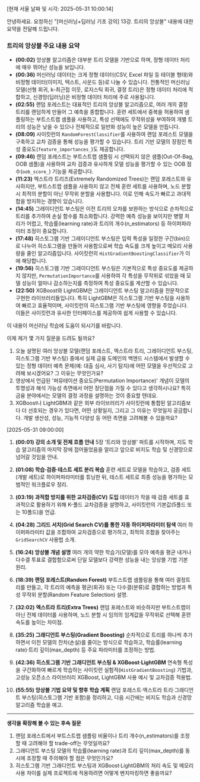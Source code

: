 [현재 서울 날짜 및 시각: 2025-05-31 10:00:14]

안녕하세요. 요청하신 "[머신러닝+딥러닝 기초 강의] 13강. 트리의 앙상블" 내용에 대한 요약을 전달해 드립니다.

### 트리의 앙상블 주요 내용 요약

* **(00:02)** 앙상블 알고리즘은 대부분 트리 모델을 기반으로 하며, 정형 데이터 처리에 매우 뛰어난 성능을 보입니다.
* **(00:36)** 머신러닝 데이터는 크게 정형 데이터(CSV, Excel 파일 등 테이블 형태)와 비정형 데이터(이미지, 텍스트, 사운드 등)로 나눌 수 있습니다. 전통적인 머신러닝 모델(선형 회귀, k-최근접 이웃, 로지스틱 회귀, 결정 트리)은 정형 데이터 처리에 적합하고, 신경망(딥러닝)은 비정형 데이터 처리에 주로 사용됩니다.
* **(02:55)** 랜덤 포레스트는 대표적인 트리의 앙상블 알고리즘으로, 여러 개의 결정 트리를 랜덤하게 만들어 그 예측을 종합합니다. 훈련 세트에서 중복을 허용하여 샘플링하는 부트스트랩 샘플을 사용하고, 특성 선택에도 무작위성을 부여하여 개별 트리의 성능은 낮을 수 있으나 전체적으로 일반화 성능이 높은 모델을 만듭니다.
* **(08:09)** 사이킷런의 `RandomForestClassifier`를 사용하여 랜덤 포레스트 모델을 구축하고 교차 검증을 통해 성능을 평가할 수 있습니다. 트리 기반 모델의 장점인 특성 중요도(`feature_importances_`)도 제공합니다.
* **(09:46)** 랜덤 포레스트는 부트스트랩 샘플링 시 선택되지 않은 샘플(Out-Of-Bag, OOB 샘플)을 사용하여 교차 검증과 유사하게 모델 성능을 평가할 수 있는 OOB 점수(`oob_score_`) 기능을 제공합니다.
* **(11:23)** 엑스트라 트리즈(Extremely Randomized Trees)는 랜덤 포레스트와 유사하지만, 부트스트랩 샘플을 사용하지 않고 전체 훈련 세트를 사용하며, 노드 분할 시 최적의 분할이 아닌 무작위 분할을 사용합니다. 이로 인해 속도가 빠르고 과대적합을 방지하는 경향이 있습니다.
* **(14:45)** 그레이디언트 부스팅은 이전 트리의 오차를 보완하는 방식으로 순차적으로 트리를 추가하여 손실 함수를 최소화합니다. 강력한 예측 성능을 보이지만 병렬 처리가 어렵고, 학습률(learning rate)과 트리의 개수(n\_estimators) 등 하이퍼파라미터 조정이 중요합니다.
* **(17:48)** 히스토그램 기반 그레이디언트 부스팅은 입력 특성을 일정한 구간(bin)으로 나누어 히스토그램을 만들어 사용함으로써 학습 속도를 크게 높이고 메모리 사용량을 줄인 알고리즘입니다. 사이킷런의 `HistGradientBoostingClassifier`가 이에 해당합니다.
* **(19:56)** 히스토그램 기반 그레이디언트 부스팅은 기본적으로 특성 중요도를 제공하지 않지만, `PermutationImportance`를 사용하여 각 특성을 무작위로 섞었을 때 모델 성능이 얼마나 감소하는지를 측정하여 특성 중요도를 계산할 수 있습니다.
* **(22:50)** XGBoost와 LightGBM은 그레이디언트 부스팅 알고리즘을 전문적으로 구현한 라이브러리들입니다. 특히 LightGBM은 히스토그램 기반 부스팅을 사용하여 빠르고 효율적이며, 사이킷런의 히스토그램 기반 부스팅에 영향을 주었습니다. 이들은 사이킷런과 유사한 인터페이스를 제공하여 쉽게 사용할 수 있습니다.

이 내용이 머신러닝 학습에 도움이 되시기를 바랍니다.

이제 제가 몇 가지 질문을 드려도 될까요?

1.  오늘 설명된 여러 앙상블 모델(랜덤 포레스트, 엑스트라 트리, 그레이디언트 부스팅, 히스토그램 기반 부스팅) 중에서 실제 금융 도메인의 백엔드 시스템에서 발생할 수 있는 정형 데이터 예측 문제(예: 대출 심사, 사기 탐지)에 어떤 모델을 우선적으로 고려해 보시겠어요? 그 이유는 무엇인가요?
2.  영상에서 언급된 '퍼뮤테이션 중요도(Permutation Importance)' 개념이 모델의 투명성과 해석 가능성 측면에서 어떤 장단점을 가질 수 있다고 생각하시나요? 특히 금융 분야에서는 모델의 결정 과정을 설명하는 것이 중요할 텐데요.
3.  XGBoost나 LightGBM과 같은 외부 라이브러리가 사이킷런에 통합된 알고리즘보다 더 선호되는 경우가 있다면, 어떤 상황일지, 그리고 그 이유는 무엇일지 궁금합니다. 개발 생산성, 성능, 기능적 다양성 등 어떤 측면을 고려해볼 수 있을까요?




\[2025-05-31 09:00:00]

1. **(00:01) 강의 소개 및 전체 흐름 안내**
   5장 ‘트리와 앙상블’ 파트를 시작하며, 지도 학습 알고리즘의 마지막 장에 접어들었음을 알리고 앞으로 비지도 학습 및 신경망으로 넘어갈 것임을 안내.

2. **(01:08) 학습·검증·테스트 세트 분리 복습**
   훈련 세트로 모델을 학습하고, 검증 세트(개발 세트)로 하이퍼파라미터를 튜닝한 뒤, 테스트 세트로 최종 성능을 평가하는 모범적인 워크플로우 정리.

3. **(03:19) 과적합 방지를 위한 교차검증(CV) 도입**
   데이터가 작을 때 검증 세트를 효과적으로 활용하기 위해 K-폴드 교차검증을 설명하고, 사이킷런의 기본값(5폴드 또는 10폴드)을 언급.

4. **(04:28) 그리드 서치(Grid Search CV)를 통한 자동 하이퍼파라미터 탐색**
   여러 하이퍼파라미터 값을 조합하여 교차검증으로 평가하고, 최적의 조합을 찾아주는 `GridSearchCV` 사용법 소개.

5. **(16:24) 앙상블 개념 설명**
   여러 개의 약한 학습기(모델)를 모아 예측을 평균 내거나 다수결 투표로 결합함으로써 단일 모델보다 강력한 성능을 내는 앙상블 기법 기본 원리.

6. **(18:39) 랜덤 포레스트(Random Forest)**
   부트스트랩 샘플링을 통해 여러 결정트리를 만들고, 각 트리의 예측을 평균(회귀) 또는 다수결(분류)로 결합하는 방법과 특성 무작위 분할(Random Feature Selection) 설명.

7. **(32:02) 엑스트라 트리(Extra Trees)**
   랜덤 포레스트와 비슷하지만 부트스트랩이 아닌 전체 데이터를 사용하며, 노드 분할 시 임의의 임계값을 무작위로 선택해 훈련 속도를 높이는 차이점.

8. **(35:25) 그래디언트 부스팅(Gradient Boosting)**
   순차적으로 트리를 하나씩 추가하면서 이전 모델의 잔차(손실)를 줄이는 방식으로 학습하고, 학습률(learning rate)·트리 깊이(max\_depth) 등 주요 파라미터를 조정하는 방법.

9. **(42:36) 히스토그램 기반 그래디언트 부스팅 & XGBoost·LightGBM**
   연속형 특성을 구간화하여 빠르게 학습하는 사이킷런 실험적(`HistGradientBoosting`) 기법과, 고성능 오픈소스 라이브러리 XGBoost, LightGBM 사용 예시 및 교차검증 적용법.

10. **(55:55) 앙상블 기법 요약 및 향후 학습 계획**
    랜덤 포레스트·엑스트라 트리·그래디언트 부스팅(히스토그램 기반 포함)을 정리하고, 다음 시간에는 비지도 학습과 신경망 알고리즘 학습을 예고.

---

**생각을 확장해 볼 수 있는 후속 질문**

1. 랜덤 포레스트에서 부트스트랩 샘플링 비율이나 트리 개수(n\_estimators)를 조정할 때 고려해야 할 trade-off는 무엇일까요?
2. 그래디언트 부스팅 모델의 학습률(learning rate)과 트리 깊이(max\_depth)를 동시에 조정할 때 주의해야 할 점은 무엇인가요?
3. 히스토그램 기반 그래디언트 부스팅과 XGBoost·LightGBM의 처리 속도 및 메모리 사용 차이를 실제 프로젝트에 적용하려면 어떻게 벤치마킹하면 좋을까요?
